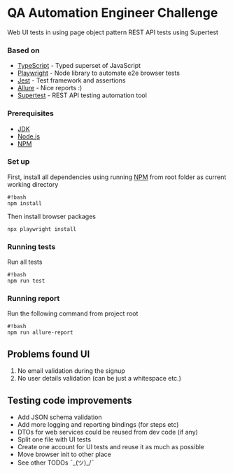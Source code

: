 # QA Automation Engineer Challenge #
Web UI tests in using page object pattern
REST API tests using Supertest


### Based on ###

* [TypeScript](https://www.typescriptlang.org/) - Typed superset of JavaScript
* [Playwright](https://github.com/microsoft/playwright) - Node library to automate e2e browser tests
* [Jest](https://jestjs.io/) - Test framework and assertions
* [Allure](https://allurereport.org/docs/) - Nice reports :)
* [Supertest](https://github.com/visionmedia/supertest) - REST API testing automation tool


### Prerequisites ###

* [JDK](https://openjdk.org/install/)
* [Node.js](https://nodejs.org/en/)
* [NPM](https://www.npmjs.com/)

### Set up ###

First, install all dependencies using running [NPM](https://www.npmjs.com/) from root folder as current working directory

```
#!bash
npm install
```

Then install browser packages 

```
npx playwright install
```


### Running tests ###

Run all tests

```
#!bash
npm run test
```


### Running report ###

Run the following command from project root

```
#!bash
npm run allure-report
```

## Problems found UI
1. No email validation during the signup
2. No user details validation (can be just a whitespace etc.)


## Testing code improvements
* Add JSON schema validation
* Add more logging and reporting bindings (for steps etc)
* DTOs for web services could be reused from dev code (if any)
* Split one file with UI tests
* Create one account for UI tests and reuse it as much as possible
* Move browser init to other place
* See other TODOs ¯\_(ツ)_/¯ 